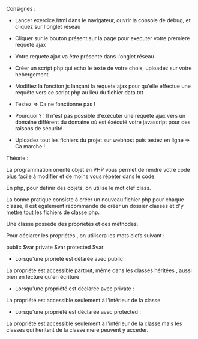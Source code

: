 Consignes :

- Lancer exercice.html dans le navigateur, ouvrir la console de debug, et cliquez sur l'onglet réseau
- Cliquer sur le bouton présent sur la page pour executer votre premiere requete ajax
- Votre requete ajax va être présente dans l'onglet réseau

- Créer un script php qui echo le texte de votre choix, uploadez sur votre hebergement
- Modifiez la fonction js lançant la requete ajax pour qu'elle effectue une requête vers ce script php au lieu du fichier
data.txt
- Testez => Ca ne fonctionne pas !
- Pourquoi ? : Il n'est pas possible d'éxécuter une requête ajax vers un domaine différent du domaine où est éxécuté
votre javascript pour des raisons de sécurité

- Uploadez tout les fichiers du projet sur webhost puis testez en ligne => Ca marche !






Théorie :

La programmation orienté objet en PHP vous permet de rendre votre code plus facile à modifier et de moins vous répéter dans
le code.

En php, pour définir des objets, on utilise le mot clef class.

La bonne pratique consiste à créer un nouveau fichier php pour chaque classe, il est également recommandé de créer un dossier
classes et d'y mettre tout les fichiers de classe php.

Une classe posséde des propriétés et des méthodes.

Pour déclarer les propriétés , on utilisera les mots clefs suivant :

public $var
private $var
protected $var

- Lorsqu'une proriété est délarée avec public :

La propriété est accessible partout, même dans les classes héritées , aussi bien en lecture qu'en écriture

- Lorsqu'une propriété est déclarée avec private :

La propriété est accessible seulement à l'intérieur de la classe.

- Lorsqu'une propriété est déclarée avec protected :

La propriété est accessible seulement à l'intérieur de la classe mais les classes qui heritent de la classe mere peuvent
y acceder.




